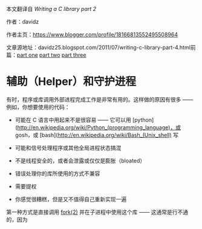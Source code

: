 本文翻译自 *Writing a C library part 2*

作者：davidz

作者主页：https://www.blogger.com/profile/18166813552495508964

文章源地址：davidz25.blogspot.com/2011/07/writing-c-library-part-4.html前篇：[part one](davidz25.blogspot.com/2011/06/writing-c-library-part-1.html) [part two](http://davidz25.blogspot.com/2011/06/writing-c-library-part-2.html) [part three](http://davidz25.blogspot.com/2011/06/writing-c-library-part-3.html) 



# 辅助（Helper）和守护进程

有时，程序或库调用外部进程完成工作是非常有用的。这样做的原因有很多 —— 例如，你想要使用的代码：

- 可能在 C 语言中用起来不是很容易 —— 它可以用 [python](http://en.wikipedia.org/wiki/Python_(programming_language)，或 gosh，或 [bash](http://en.wikipedia.org/wiki/Bash_(Unix_shell) 写

- 可能和信号处理程序或其他全局进程状态搞混

- 不是线程安全的，或者会泄露或仅仅是膨胀（bloated）

- 错误处理你的库所使用的方式不兼容

- 需要提权

- 你感觉很糟糕，但是又不值得自己重新实现一遍

第一种方式是直接调用 [fork(2)](http://www.kernel.org/doc/man-pages/online/pages/man2/fork.2.html) 并在子进程中使用这个库 —— 这通常是行不通的，因为
